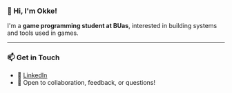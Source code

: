 ### 👋 Hi, I'm Okke!
I'm a **game programming student at BUas**, interested in building systems and tools used in games.

---

### 📫 Get in Touch

- 💼 [LinkedIn](https://www.linkedin.com/in/okkeroelofsen)
- 📨 Open to collaboration, feedback, or questions!
